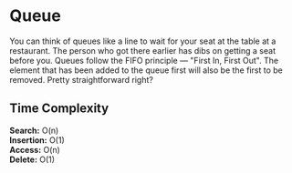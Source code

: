 # Queue

You can think of queues like a line to wait for your seat at the table at a restaurant. The person who got there earlier has dibs on getting a seat before you. Queues follow the FIFO principle — "First In, First Out". The element that has been added to the queue first will also be the first to be removed. Pretty straightforward right?

## Time Complexity
**Search:** O(n) <br />
**Insertion:** O(1) <br />
**Access:** O(n) <br />
**Delete:** O(1) <br />
